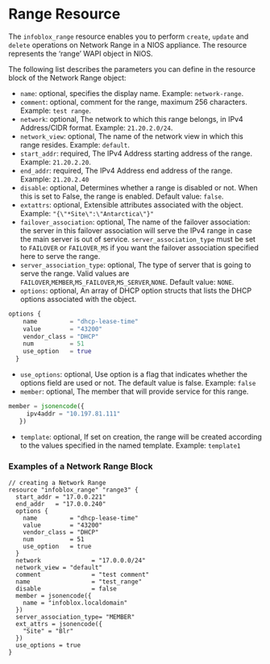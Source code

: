 # Range Resource

The `infoblox_range` resource enables you to perform `create`, `update` and `delete` operations on Network Range in a NIOS appliance.
The resource represents the ‘range’ WAPI object in NIOS.

The following list describes the parameters you can define in the resource block of the Network Range object:

* `name`: optional, specifies the display name. Example: `network-range`.
* `comment`: optional, comment for the range, maximum 256 characters. Example: `test range`.
* `network`: optional, The network to which this range belongs, in IPv4 Address/CIDR format. Example: `21.20.2.0/24`.
* `network_view`: optional, The name of the network view in which this range resides. Example: `default`.
* `start_addr`: required, The IPv4 Address starting address of the range. Example: `21.20.2.20`.
* `end_addr`: required, The IPv4 Address end address of the range. Example: `21.20.2.40`
* `disable`: optional, Determines whether a range is disabled or not. When this is set to False, the range is enabled. Default value: `false`. 
* `extattrs`: optional, Extensible attributes associated with the object. Example: `"{\"*Site\":\"Antarctica\"}"`
* `failover_association`: optional, The name of the failover association: the server in this failover association will serve the IPv4 range in case the main server is out of service. `server_association_type` must be set to `FAILOVER` or `FAILOVER_MS` if you want the failover association specified here to serve the range.
* `server_association_type`: optional, The type of server that is going to serve the range. Valid values are `FAILOVER`,`MEMBER`,`MS_FAILOVER`,`MS_SERVER`,`NONE`. Default value: `NONE`.
* `options`: optional, An array of DHCP option structs that lists the DHCP options associated with the object.
```terraform
options {
    name         = "dhcp-lease-time"
    value        = "43200"
    vendor_class = "DHCP"
    num          = 51
    use_option   = true
  }
```
* `use_options`: optional, Use option is a flag that indicates whether the options field are used or not. The default value is false. Example: `false`
* `member`: optional, The member that will provide service for this range. 
```terraform
member = jsonencode({
     ipv4addr = "10.197.81.111"
   })
```
* `template`: optional, If set on creation, the range will be created according to the values specified in the named template. Example: `template1`

### Examples of a Network Range Block
```hcl
// creating a Network Range
resource "infoblox_range" "range3" {
  start_addr = "17.0.0.221"
  end_addr   = "17.0.0.240"
  options {
    name         = "dhcp-lease-time"
    value        = "43200"
    vendor_class = "DHCP"
    num          = 51
    use_option   = true
  }
  network              = "17.0.0.0/24"
  network_view = "default"
  comment              = "test comment"
  name                 = "test_range"
  disable              = false
  member = jsonencode({
    name = "infoblox.localdomain"
  })
  server_association_type= "MEMBER"
  ext_attrs = jsonencode({
    "Site" = "Blr"
  })
  use_options = true
}
```
